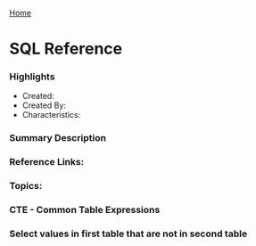 [Home](../)

# SQL Reference

### Highlights

- Created:
- Created By:
- Characteristics:

### Summary Description

### Reference Links:

### Topics:

### CTE - Common Table Expressions

### Select values in first table that are not in second table

